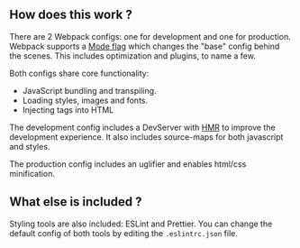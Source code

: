 ## How does this work ?
There are 2 Webpack configs: one for development and one for production. Webpack supports a [Mode flag](https://webpack.js.org/configuration/mode/) which changes the "base" config behind the scenes. This includes optimization and plugins, to name a few.

Both configs share core functionality:
- JavaScript bundling and transpiling.
- Loading styles, images and fonts.
- Injecting tags into HTML

The development config includes a DevServer with [HMR](https://webpack.js.org/concepts/hot-module-replacement/) to improve the development experience. It also includes source-maps for both javascript and styles.

The production config includes an uglifier and enables html/css minification.

## What else is included ?
Styling tools are also included: ESLint and Prettier. You can change the default config of both tools by editing the `.eslintrc.json` file.

